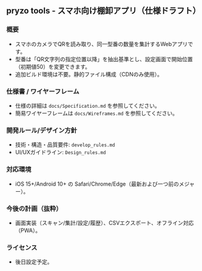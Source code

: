 ## pryzo tools - スマホ向け棚卸アプリ（仕様ドラフト）

### 概要
- スマホのカメラでQRを読み取り、同一型番の数量を集計するWebアプリです。
- 型番は「QR文字列の指定位置以降」を抽出基準とし、設定画面で開始位置（初期値50）を変更できます。
- 追加ビルド環境は不要。静的ファイル構成（CDNのみ使用）。

### 仕様書 / ワイヤーフレーム
- 仕様の詳細は `docs/Specification.md` を参照してください。
- 簡易ワイヤーフレームは `docs/Wireframes.md` を参照してください。

### 開発ルール/デザイン方針
- 技術・構造・品質要件: `develop_rules.md`
- UI/UXガイドライン: `Design_rules.md`

### 対応環境
- iOS 15+/Android 10+ の Safari/Chrome/Edge（最新および一つ前のメジャー）。

### 今後の計画（抜粋）
- 画面実装（スキャン/集計/設定/履歴）、CSVエクスポート、オフライン対応（PWA）。

### ライセンス
- 後日設定予定。 
